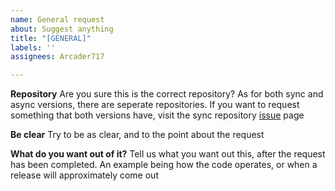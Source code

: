 ```yaml
---
name: General request
about: Suggest anything
title: "[GENERAL]"
labels: ''
assignees: Arcader717

---
```


**Repository**
Are you sure this is the correct repository? As for both sync and async versions, there are seperate repositories. If you want to request something that both versions have, visit the sync repository [issue](https://github.com/Arcader717/DisOAuth2/issues) page

**Be clear**
Try to be as clear, and to the point about the request

**What do you want out of it?**
Tell us what you want out this, after the request has been completed. An example being how the code operates, or when a release will approximately come out

